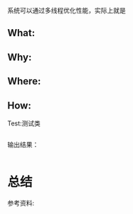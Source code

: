 系统可以通过多线程优化性能，实际上就是

## What:



## Why:


## Where:


## How:





Test:测试类
```java

```
输出结果：
```java

```


# 总结

参考资料: